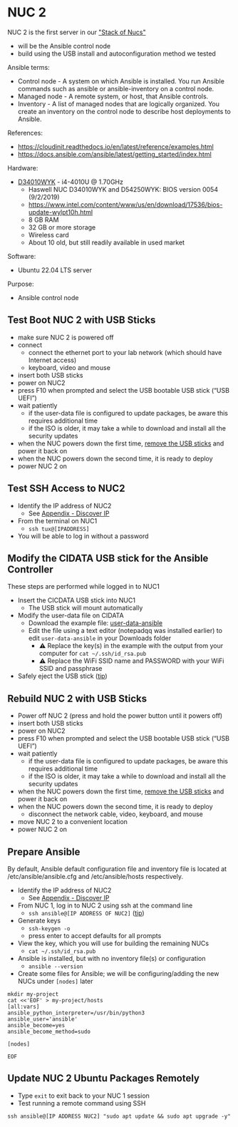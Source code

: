 # NUC 2
NUC 2 is the first server in our ["Stack of Nucs"](https://www.unclenuc.com/lab:stack_of_nucs:start)
- will be the Ansible control node
- build using the USB install and autoconfiguration method we tested

Ansible terms:
- Control node - A system on which Ansible is installed. You run Ansible commands such as ansible or ansible-inventory on a control node.
- Managed node - A remote system, or host, that Ansible controls.
- Inventory - A list of managed nodes that are logically organized. You create an inventory on the control node to describe host deployments to Ansible.

References:
- https://cloudinit.readthedocs.io/en/latest/reference/examples.html
- https://docs.ansible.com/ansible/latest/getting_started/index.html

Hardware:
- [D34010WYK](https://www.intel.com/content/www/us/en/products/sku/76978/intel-nuc-kit-d34010wyk/specifications.html) - i4-4010U @ 1.70GHz
  - Haswell NUC D34010WYK and D54250WYK: BIOS version 0054 (9/2/2019)
  - https://www.intel.com/content/www/us/en/download/17536/bios-update-wylpt10h.html
  - 8 GB RAM
  - 32 GB or more storage
  - Wireless card
  - About 10 old, but still readily available in used market

Software:
  * Ubuntu 22.04 LTS server

Purpose:
  * Ansible control node

## Test Boot NUC 2 with USB Sticks
- make sure NUC 2 is powered off
- connect
  - connect the ethernet port to your lab network (which should have Internet access)
  - keyboard, video and mouse
- insert both USB sticks
- power on NUC2
- press F10 when prompted and select the USB bootable USB stick (“USB UEFI”)
- wait patiently
  - if the user-data file is configured to update packages, be aware this requires additional time
  - if the ISO is older, it may take a while to download and install all the security updates
- when the NUC powers down the first time, <ins>remove the USB sticks</ins> and power it back on
- when the NUC powers down the second time, it is ready to deploy
- power NUC 2 on

## Test SSH Access to NUC2
- Identify the IP address of NUC2
  - See [Appendix - Discover IP](Appendix_Discover_IP.md)
- From the terminal on NUC1
  - `ssh tux@[IPADDRESS]`
- You will be able to log in without a password

## Modify the CIDATA USB stick for the Ansible Controller
These steps are performed while logged in to NUC1
- Insert the CICDATA USB stick into NUC1
  - The USB stick will mount automatically
- Modify the user-data file on CIDATA
  - Download the example file: [user-data-ansible](user-data-ansible)
  - Edit the file using a text editor (notepadqq was installed earlier) to edit `user-data-ansible` in your Downloads folder
    - ⚠️ Replace the key(s) in the example with the output from your computer for `cat ~/.ssh/id_rsa.pub`
    - ⚠️ Replace the WiFi SSID name and PASSWORD with your WiFi SSID and passphrase
- Safely eject the USB stick ([tip](Appendix_Safely_Eject.md))

## Rebuild NUC 2 with USB Sticks
- Power off NUC 2 (press and hold the power button until it powers off)
- insert both USB sticks
- power on NUC2
- press F10 when prompted and select the USB bootable USB stick (“USB UEFI”)
- wait patiently
  - if the user-data file is configured to update packages, be aware this requires additional time
  - if the ISO is older, it may take a while to download and install all the security updates
- when the NUC powers down the first time, <ins>remove the USB sticks</ins> and power it back on
- when the NUC powers down the second time, it is ready to deploy
  - disconnect the network cable, video, keyboard, and mouse
- move NUC 2 to a convenient location
- power NUC 2 on

## Prepare Ansible
By default, Ansible default configuration file and inventory file is located at /etc/ansible/ansible.cfg and /etc/ansible/hosts respectively.
- Identify the IP address of NUC2
  - See [Appendix - Discover IP](Appendix_Discover_IP.md)
- From NUC 1, log in to NUC 2 using ssh at the command line
  - `ssh ansible@[IP ADDRESS OF NUC2]` ([tip](https://learn.umh.app/course/connecting-with-ssh/))
- Generate keys
  - `ssh-keygen -o`
  - press enter to accept defaults for all prompts
- View the key, which you will use for building the remaining NUCs
  - `cat ~/.ssh/id_rsa.pub`
- Ansible is installed, but with no inventory file(s) or configuration
  - `ansible --version`
- Create some files for Ansible; we will be configuring/adding the new NUCs under `[nodes]` later
~~~
mkdir my-project
cat <<'EOF' > my-project/hosts
[all:vars]
ansible_python_interpreter=/usr/bin/python3
ansible_user='ansible'
ansible_become=yes
ansible_become_method=sudo
 
[nodes]
 
EOF
~~~

## Update NUC 2 Ubuntu Packages Remotely
- Type `exit` to exit back to your NUC 1 session
- Test running a remote command using SSH
~~~
ssh ansible@[IP ADDRESS NUC2] "sudo apt update && sudo apt upgrade -y"
~~~
